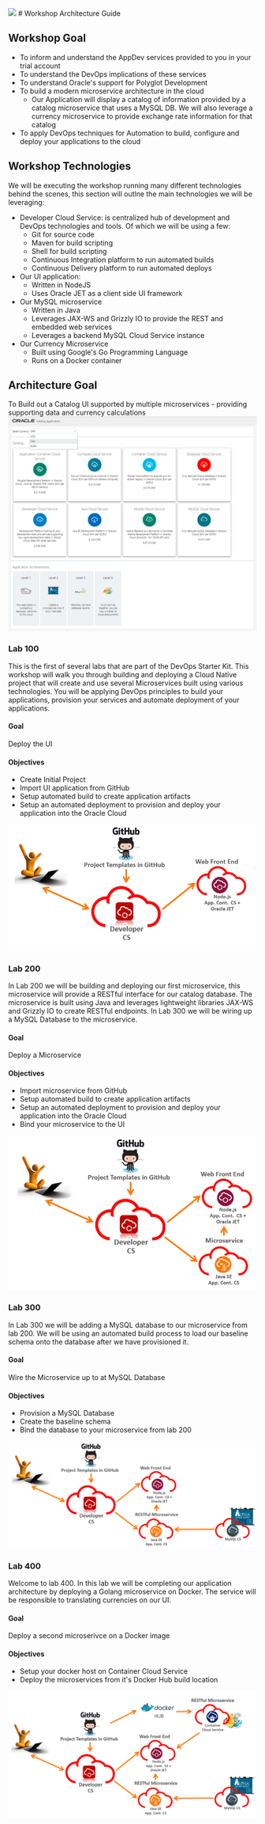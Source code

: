 <img class="float-right" src="https://oracle.github.io/learning-library/workshops/common-content/images/touch-the-cloud/ttc-logo.png" width="200">
# Workshop Architecture Guide
    
## Workshop Goal

- To inform and understand the AppDev services provided to you in your trial account
- To understand the DevOps implications of these services
- To understand Oracle's support for Polyglot Development
- To build a modern microservice architecture in the cloud
    - Our Application will display a catalog of information provided by a catalog microservice that uses a MySQL DB. We will also leverage a currency microservice to provide exchange rate information for that catalog
- To apply DevOps techniques for Automation to build, configure and deploy your applications to the cloud

## Workshop Technologies
We will be executing the workshop running many different technologies behind the scenes, this section will outlne the main technologies we will be leveraging:

 - Developer Cloud Service: is centralized hub of development and DevOps technologies and tools. Of which we will be using a few:
    - Git for source code
    - Maven for build scripting
    - Shell for build scripting
    - Continuous Integration platform to run automated builds
    - Continuous Delivery platform to run automated deploys
- Our UI application:
    - Written in NodeJS
    - Uses Oracle JET as a client side UI framework
- Our MySQL microservice
    - Written in Java
    - Leverages JAX-WS and Grizzly IO to provide the REST and embedded web services
    - Leverages a backend MySQL Cloud Service instance
- Our Currency Microservice
    - Built using Google's Go Programming Language
    - Runs on a Docker container
    
## Architecture Goal
To Build out a Catalog UI supported by multiple microservices - providing supporting data and currency calculations
![](images/400/step29.png)

### Lab 100
This is the first of several labs that are part of the DevOps Starter Kit. This workshop will walk you through building and deploying a Cloud Native project that will create and use several Microservices built using various technologies. You will be applying DevOps principles to build your applications, provision your services and automate deployment of your applications.

#### Goal
Deploy the UI

#### Objectives
- Create Initial Project
- Import UI application from GitHub
- Setup automated build to create application artifacts
- Setup an automated deployment to provision and deploy your application into the Oracle Cloud

![](images/100/target-architecture.png)

### Lab 200
In Lab 200 we will be building and deploying our first microservice, this microservice will provide a RESTful interface for our catalog database. The microservice is built using Java and leverages lightweight libraries JAX-WS and Grizzly IO to create RESTful endpoints. In Lab 300 we will be wiring up a MySQL Database to the microservice.

#### Goal
Deploy a Microservice

#### Objectives
- Import microservice from GitHub
- Setup automated build to create application artifacts
- Setup an automated deployment to provision and deploy your application into the Oracle Cloud
- Bind your microservice to the UI

![](images/200/targeted-architecture.png)

### Lab 300
In Lab 300 we will be adding a MySQL database to our microservice from lab 200. We will be using an automated build process to load our baseline schema onto the database after we have provisioned it.

#### Goal
Wire the Microservice up to at MySQL Database

#### Objectives
- Provision a MySQL Database
- Create the baseline schema
- Bind the database to your microservice from lab 200

![](images/300/targeted-architecture.png)

### Lab 400
Welcome to lab 400. In this lab we will be completing our application architecture by deploying a Golang microservice on Docker. The service will be responsible to translating currencies on our UI.

#### Goal
Deploy a second microserivce on a Docker image

#### Objectives
- Setup your docker host on Container Cloud Service
- Deploy the microservices from it's Docker Hub build location

![](images/400/targeted-architecture.png)